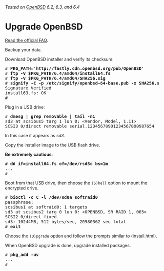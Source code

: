 _Tested on [OpenBSD](/openbsd/) 6.2, 6.3, and 6.4_

# Upgrade OpenBSD

[Read the official FAQ](https://www.openbsd.org/faq/upgrade64.html).

Backup your data.

Download OpenBSD installer and verify its checksum:

<pre>
# <b>PKG_PATH='http://fastly.cdn.openbsd.org/pub/OpenBSD'</b>
# <b>ftp -V $PKG_PATH/6.4/amd64/install64.fs</b>
# <b>ftp -V $PKG_PATH/6.4/amd64/SHA256.sig</b>
# <b>signify -C -p /etc/signify/openbsd-64-base.pub -x SHA256.sig install64.fs</b>
Signature Verified
install63.fs: OK
#
</pre>

Plug in a USB drive:

<pre>
# <b>dmesg | grep removable | tail -n1</b>
sd3 at scsibus5 targ 1 lun 0: &lt;Vendor, Model, 1.11&gt;
SCSI3 0/direct removable serial.12345678901234567890987654
</pre>

In this case it appears as _sd3_.

Copy the installer image to the USB flash drive.

**Be extremely cautious**:

<pre>
# <b>dd if=install64.fs of=/dev/rsd3c bs=1m</b>
...
#
</pre>

Boot from that USB drive, then choose the `(S)hell` option to mount
the encrypted drive.

<pre>
# <b>bioctl -c C -l /dev/sd0a softraid0</b>
passphrase:
<span class="blue">scsibus1 at softraid0: 1 targets
sd3 at scsibus2 targ 0 lun 0: &lt;OPENBSD, SR RAID 1, 005&gt;
SCSI2 0/direct fixed</span>
sd3: 10244MB, 512 bytes/sec, 20980362 sec total
# <b>exit</b>
</pre>

Choose the `(U)pgrade` option and follow the prompts similar to (install.html).

When OpenBSD upgrade is done, upgrade installed packages.

<pre>
# <b>pkg_add -uv</b>
...
#
</pre>
